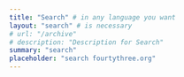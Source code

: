 ```yaml
---
title: "Search" # in any language you want
layout: "search" # is necessary
# url: "/archive"
# description: "Description for Search"
summary: "search"
placeholder: "search fourtythree.org"
---
```

